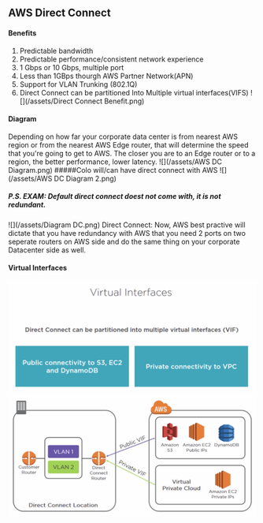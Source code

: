 ## AWS Direct Connect

#### Benefits
1. Predictable bandwidth
2. Predictable performance/consistent network experience
3. 1 Gbps or 10 Gbps, multiple port
4. Less than 1GBps thourgh AWS Partner Network(APN)
5. Support for VLAN Trunking (802.1Q)
6. Direct Connect can be partitioned Into Multiple virtual interfaces(VIFS)
![](/assets/Direct Connect Benefit.png)

#### Diagram
Depending on how far your corporate data center is from nearest AWS region or from the nearest AWS Edge router, that will determine the speed that you're going to get to AWS. The closer you are to an Edge router or to a region, the better performance, lower latency.
![](/assets/AWS DC Diagram.png)
#####Colo will/can have direct connect with AWS
![](/assets/AWS DC Diagram 2.png)

##### P.S. EXAM: Default direct connect doest not come with, it is not redundant.
![](/assets/Diagram DC.png)
Direct Connect: Now, AWS best practive will dictate that you have redundancy with AWS that you need 2 ports on two seperate routers on AWS side and do the same thing on your corporate Datacenter side as well.

#### Virtual Interfaces
![](/assets/VIF.png)
![](/assets/VIFS.png)